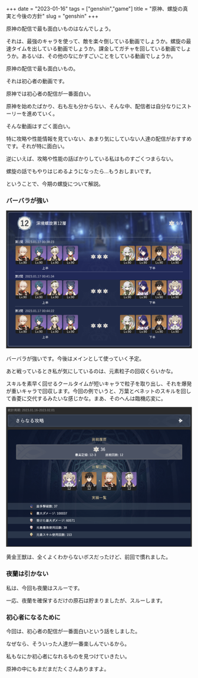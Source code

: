 +++
date = "2023-01-16"
tags = ["genshin","game"]
title = "原神、螺旋の真実と今後の方針"
slug = "genshin"
+++

原神の配信で最も面白いものはなんでしょう。

それは、最強のキャラを使って、敵を楽々倒している動画でしょうか。螺旋の最速タイムを出している動画でしょうか。課金してガチャを回している動画でしょうか。あるいは、その他のなにかすごいことをしている動画でしょうか。

原神の配信で最も面白いもの。

それは初心者の動画です。

原神では初心者の配信が一番面白い。

原神を始めたばかり、右も左も分からない、そんな中、配信者は自分なりにストーリーを進めていく。

そんな動画はすごく面白い。

特に攻略や性能情報を見ていない、あまり気にしていない人達の配信がおすすめです。それが特に面白い。

逆にいえば、攻略や性能の話ばかりしている私はものすごくつまらない。

螺旋の話でもやりはじめるようになったら...もうおしまいです。

ということで、今期の螺旋について解説。

### バーバラが強い

![](https://raw.githubusercontent.com/syui/img/master/other/genshin_20230116_0002.png)

バーバラが強いです。今後はメインとして使っていく予定。

あと戦っているとき私が気にしているのは、元素粒子の回収くらいかな。

スキルを素早く回せるクールタイムが短いキャラで粒子を取り出し、それを爆発が重いキャラで回収します。今回の例でいうと、万葉とベネットのスキルを回して香菱に交代するみたいな感じかな。まあ、そのへんは臨機応変に。

![](https://raw.githubusercontent.com/syui/img/master/other/genshin_20230116_0001.png)

黄金王獣は、全くよくわからないボスだったけど、前回で慣れました。

### 夜蘭は引かない

私は、今回も夜蘭はスルーです。

一応、夜蘭を確保するだけの原石は貯まりましたが、スルーします。

### 初心者になるために

今回は、初心者の配信が一番面白いという話をしました。

なぜなら、そういった人達が一番楽しんでいるから。

私もなにか初心者になれるものを見つけていきたい。

原神の中にもまだまだたくさんありますよ。

